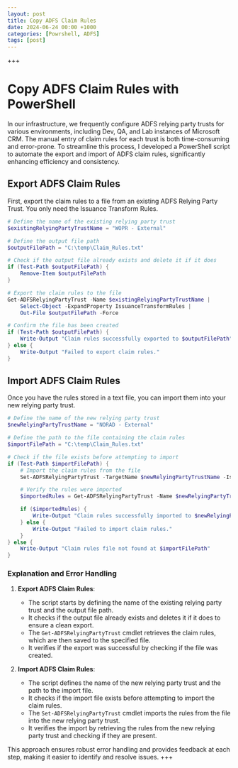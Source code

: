 ```yaml
---
layout: post
title: Copy ADFS Claim Rules
date: 2024-06-24 00:00 +1000
categories: [Powrshell, ADFS]
tags: [post]
---
```


+++
# Copy ADFS Claim Rules with PowerShell

In our infrastructure, we frequently configure ADFS relying party trusts for various environments, including Dev, QA, and Lab instances of Microsoft CRM. The manual entry of claim rules for each trust is both time-consuming and error-prone. To streamline this process, I developed a PowerShell script to automate the export and import of ADFS claim rules, significantly enhancing efficiency and consistency.

## Export ADFS Claim Rules

First, export the claim rules to a file from an existing ADFS Relying Party Trust. You only need the Issuance Transform Rules.

```powershell
# Define the name of the existing relying party trust
$existingRelyingPartyTrustName = "WOPR - External"

# Define the output file path
$outputFilePath = "C:\temp\Claim_Rules.txt"

# Check if the output file already exists and delete it if it does
if (Test-Path $outputFilePath) {
    Remove-Item $outputFilePath
}

# Export the claim rules to the file
Get-ADFSRelyingPartyTrust -Name $existingRelyingPartyTrustName |
    Select-Object -ExpandProperty IssuanceTransformRules |
    Out-File $outputFilePath -Force

# Confirm the file has been created
if (Test-Path $outputFilePath) {
    Write-Output "Claim rules successfully exported to $outputFilePath"
} else {
    Write-Output "Failed to export claim rules."
}
```

## Import ADFS Claim Rules

Once you have the rules stored in a text file, you can import them into your new relying party trust.

```powershell
# Define the name of the new relying party trust
$newRelyingPartyTrustName = "NORAD - External"

# Define the path to the file containing the claim rules
$importFilePath = "C:\temp\Claim_Rules.txt"

# Check if the file exists before attempting to import
if (Test-Path $importFilePath) {
    # Import the claim rules from the file
    Set-ADFSRelyingPartyTrust -TargetName $newRelyingPartyTrustName -IssuanceTransformRulesFile $importFilePath

    # Verify the rules were imported
    $importedRules = Get-ADFSRelyingPartyTrust -Name $newRelyingPartyTrustName | Select-Object -ExpandProperty IssuanceTransformRules

    if ($importedRules) {
        Write-Output "Claim rules successfully imported to $newRelyingPartyTrustName"
    } else {
        Write-Output "Failed to import claim rules."
    }
} else {
    Write-Output "Claim rules file not found at $importFilePath"
}
```

### Explanation and Error Handling

1. **Export ADFS Claim Rules**:
    - The script starts by defining the name of the existing relying party trust and the output file path.
    - It checks if the output file already exists and deletes it if it does to ensure a clean export.
    - The `Get-ADFSRelyingPartyTrust` cmdlet retrieves the claim rules, which are then saved to the specified file.
    - It verifies if the export was successful by checking if the file was created.

2. **Import ADFS Claim Rules**:
    - The script defines the name of the new relying party trust and the path to the import file.
    - It checks if the import file exists before attempting to import the claim rules.
    - The `Set-ADFSRelyingPartyTrust` cmdlet imports the rules from the file into the new relying party trust.
    - It verifies the import by retrieving the rules from the new relying party trust and checking if they are present.

This approach ensures robust error handling and provides feedback at each step, making it easier to identify and resolve issues.
+++